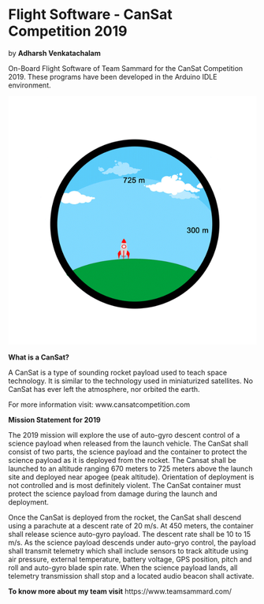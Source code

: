 # Flight Software - CanSat Competition 2019
by <b>Adharsh Venkatachalam</b>

<p>On-Board Flight Software of Team Sammard for the CanSat Competition 2019. These programs have been developed in the Arduino IDLE environment.</p>

![](Sammard.gif)

<b>What is a CanSat?</b>
<p>A CanSat is a type of sounding rocket payload used to teach space technology. It is similar to the technology used in miniaturized satellites. No CanSat has ever left the atmosphere, nor orbited the earth.</p>
<p>For more information visit: www.cansatcompetition.com</p>

<b>Mission Statement for 2019</b>
<p>The 2019 mission will explore the use of auto-gyro descent control of a science payload when released from the launch vehicle. The CanSat shall consist of two parts, the science payload and the container to protect the science payload as it is deployed from the rocket. The Cansat shall be launched to an altitude ranging 670 meters to 725 meters above the launch site and deployed near apogee (peak altitude). Orientation of deployment is not controlled and is most definitely violent. The CanSat container must protect the science payload from damage during the launch and deployment.</p>

<p>Once the CanSat is deployed from the rocket, the CanSat shall descend using a parachute at a descent rate of 20 m/s. At 450 meters, the container shall release science auto-gyro payload. The descent rate shall be 10 to 15 m/s. As the science payload descends under auto-gryo control, the payload shall transmit telemetry which shall include sensors to track altitude using air pressure, external temperature, battery voltage, GPS position, pitch and roll and auto-gyro blade spin rate. When the science payload lands, all telemetry transmission shall stop and a located audio beacon shall activate.</p>
<b>To know more about my team visit</b> https://www.teamsammard.com/















